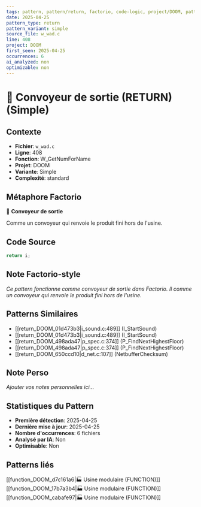 ```yaml
---
tags: pattern, pattern/return, factorio, code-logic, project/DOOM, pattern/variant/simple
date: 2025-04-25
pattern_type: return
pattern_variant: simple
source_file: w_wad.c
line: 408
project: DOOM
first_seen: 2025-04-25
occurrences: 6
ai_analyzed: non
optimizable: non
---
```


# 🚚 Convoyeur de sortie (RETURN) (Simple)

## Contexte
- **Fichier**: `w_wad.c`
- **Ligne**: 408
- **Fonction**: W_GetNumForName
- **Projet**: DOOM
- **Variante**: Simple
- **Complexité**: standard

## Métaphore Factorio
🚚 **Convoyeur de sortie**

Comme un convoyeur qui renvoie le produit fini hors de l'usine.

## Code Source
```c
return i;
```

## Note Factorio-style
*Ce pattern fonctionne comme convoyeur de sortie dans Factorio. Il comme un convoyeur qui renvoie le produit fini hors de l'usine.*

## Patterns Similaires
- [[return_DOOM_01d473b3|i_sound.c:489]] (I_StartSound)
- [[return_DOOM_01d473b3|i_sound.c:489]] (I_StartSound)
- [[return_DOOM_498ada47|p_spec.c:374]] (P_FindNextHighestFloor)
- [[return_DOOM_498ada47|p_spec.c:374]] (P_FindNextHighestFloor)
- [[return_DOOM_650ccd10|d_net.c:107]] (NetbufferChecksum)

## Note Perso
*Ajouter vos notes personnelles ici...*

## Statistiques du Pattern
- **Première détection**: 2025-04-25
- **Dernière mise à jour**: 2025-04-25
- **Nombre d'occurrences**: 6 fichiers
- **Analysé par IA**: Non
- **Optimisable**: Non

## Patterns liés
[[function_DOOM_d7c161a6|🏭 Usine modulaire (FUNCTION)]]
[[function_DOOM_17b7a3b4|🏭 Usine modulaire (FUNCTION)]]
[[function_DOOM_cabafe97|🏭 Usine modulaire (FUNCTION)]]
